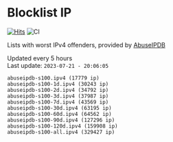 # Blocklist IP

[![Hits](https://hits.seeyoufarm.com/api/count/incr/badge.svg?url=https%3A%2F%2Fgithub.com%2Fborestad%2Fblocklist-ip%2F&count_bg=%2379C83D&title_bg=%23555555&icon=&icon_color=%23E7E7E7&title=hits&edge_flat=false)](https://hits.seeyoufarm.com)  ![CI](https://img.shields.io/github/workflow/status/borestad/blocklist-ip/CI?style=flat-square)

Lists with worst IPv4 offenders, provided by [AbuseIPDB](https://www.abuseipdb.com/)

<!-- FOOTER-PLACEHOLDER -->
Updated every 5 hours<br>
Last update: `2023-07-21 - 20:06:05`
```
abuseipdb-s100.ipv4 (17779 ip)
abuseipdb-s100-1d.ipv4 (30243 ip)
abuseipdb-s100-2d.ipv4 (34792 ip)
abuseipdb-s100-3d.ipv4 (37987 ip)
abuseipdb-s100-7d.ipv4 (43569 ip)
abuseipdb-s100-30d.ipv4 (63195 ip)
abuseipdb-s100-60d.ipv4 (64562 ip)
abuseipdb-s100-90d.ipv4 (127296 ip)
abuseipdb-s100-120d.ipv4 (159908 ip)
abuseipdb-s100-all.ipv4 (329427 ip)
```
